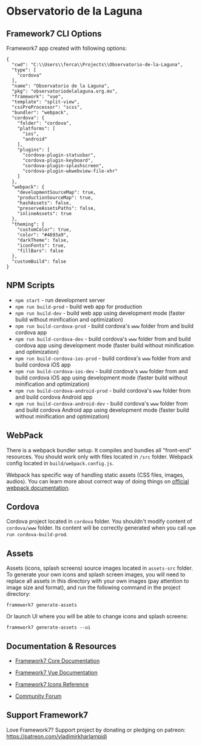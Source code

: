 # Observatorio de la Laguna

## Framework7 CLI Options

Framework7 app created with following options:

```
{
  "cwd": "C:\\Users\\ferca\\Projects\\Observatorio-de-la-Laguna",
  "type": [
    "cordova"
  ],
  "name": "Observatorio de la Laguna",
  "pkg": "observatoriodelalaguna.org.mx",
  "framework": "vue",
  "template": "split-view",
  "cssPreProcessor": "scss",
  "bundler": "webpack",
  "cordova": {
    "folder": "cordova",
    "platforms": [
      "ios",
      "android"
    ],
    "plugins": [
      "cordova-plugin-statusbar",
      "cordova-plugin-keyboard",
      "cordova-plugin-splashscreen",
      "cordova-plugin-wkwebview-file-xhr"
    ]
  },
  "webpack": {
    "developmentSourceMap": true,
    "productionSourceMap": true,
    "hashAssets": false,
    "preserveAssetsPaths": false,
    "inlineAssets": true
  },
  "theming": {
    "customColor": true,
    "color": "#4693a9",
    "darkTheme": false,
    "iconFonts": true,
    "fillBars": false
  },
  "customBuild": false
}
```

## NPM Scripts

* `npm start` - run development server
* `npm run build-prod` - build web app for production
* `npm run build-dev` - build web app using development mode (faster build without minification and optimization)
* `npm run build-cordova-prod` - build cordova's `www` folder from and build cordova app
* `npm run build-cordova-dev` - build cordova's `www` folder from and build cordova app using development mode (faster build without minification and optimization)
* `npm run build-cordova-ios-prod` - build cordova's `www` folder from and build cordova iOS app
* `npm run build-cordova-ios-dev` - build cordova's `www` folder from and build cordova iOS app using development mode (faster build without minification and optimization)
* `npm run build-cordova-android-prod` - build cordova's `www` folder from and build cordova Android app
* `npm run build-cordova-android-dev` - build cordova's `www` folder from and build cordova Android app using development mode (faster build without minification and optimization)

## WebPack

There is a webpack bundler setup. It compiles and bundles all "front-end" resources. You should work only with files located in `/src` folder. Webpack config located in `build/webpack.config.js`.

Webpack has specific way of handling static assets (CSS files, images, audios). You can learn more about correct way of doing things on [official webpack documentation](https://webpack.js.org/guides/asset-management/).
## Cordova

Cordova project located in `cordova` folder. You shouldn't modify content of `cordova/www` folder. Its content will be correctly generated when you call `npm run cordova-build-prod`.



## Assets

Assets (icons, splash screens) source images located in `assets-src` folder. To generate your own icons and splash screen images, you will need to replace all assets in this directory with your own images (pay attention to image size and format), and run the following command in the project directory:

```
framework7 generate-assets
```

Or launch UI where you will be able to change icons and splash screens:

```
framework7 generate-assets --ui
```

## Documentation & Resources

* [Framework7 Core Documentation](https://framework7.io/docs/)
* [Framework7 Vue Documentation](https://framework7.io/vue/)

* [Framework7 Icons Reference](https://framework7.io/icons/)
* [Community Forum](https://forum.framework7.io)

## Support Framework7

Love Framework7? Support project by donating or pledging on patreon:
https://patreon.com/vladimirkharlampidi